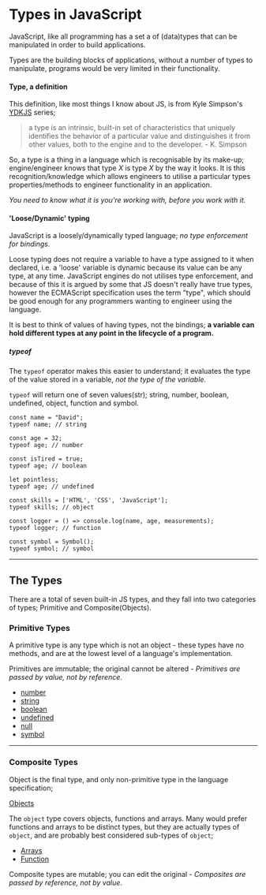 # Types in JavaScript

JavaScript, like all programming has a set a of (data)types that can be manipulated in order to build applications.

Types are the building blocks of applications, without a number of types to manipulate, programs would be very limited in their functionality.


#### Type, a definition
This definition, like most things I know about JS, is from Kyle Simpson's [YDKJS](https://github.com/getify/You-Dont-Know-JS) series;
> a type is an intrinsic, built-in set of characteristics that uniquely identifies the behavior of a particular value and distinguishes it from other values, both to the engine and to the developer. - K. Simpson

So, a type is a thing in a language which is recognisable by its make-up; engine/engineer knows that type _X_ is type _X_ by the way it looks. It is this recognition/knowledge which allows engineers to utilise a particular types properties/methods to engineer functionality in an application.

*You need to know what it is you're working with, before you work with it.*

#### 'Loose/Dynamic' typing
JavaScript is a loosely/dynamically typed language; *no type enforcement for bindings.*

Loose typing does not require a variable to have a type assigned to it when declared, i.e. a 'loose' variable is dynamic because its value can be any type, at any time. JavaScript engines do not utilises type enforcement, and because of this it is argued by some that JS doesn't really have true types, however the ECMAScript specification uses the term "type", which should be good enough for any programmers wanting to engineer using the language.

It is best to think of values of having types, not the bindings; __a variable can hold different types at any point in the lifecycle of a program.__

##### typeof
The `typeof` operator makes this easier to understand; it evaluates the type of the value stored in a variable, *not the type of the variable*.

`typeof` will return one of seven values(str); string, number, boolean, undefined, object, function and symbol.

```
const name = "David";
typeof name; // string

const age = 32;
typeof age; // number

const isTired = true;
typeof age; // boolean

let pointless;
typeof age; // undefined

const skills = ['HTML', 'CSS', 'JavaScript'];
typeof skills; // object

const logger = () => console.log(name, age, measurements);
typeof logger; // function

const symbol = Symbol();
typeof symbol; // symbol
```


---
## The Types
There are a total of seven built-in JS types, and they fall into two categories of types; Primitive and Composite(Objects).

### __Primitive Types__
A primitive type is any type which is not an object - these types have no methods, and are at the lowest level of a language's implementation.

Primitives are immutable; the original cannot be altered - _*Primitives are passed by value, not by reference*_.

* [number](primitives/number)
* [string](primitives/string)
* [boolean](primitives/boolean)
* [undefined](primitives/undefined)
* [null](primitives/null)
* [symbol](primitives/symbol)


---
### __Composite Types__
Object is the final type, and only non-primitive type in the language specification;

[Objects](composite/object)

The `object` type covers objects, functions and arrays. Many would prefer functions and arrays to be distinct types, but they are actually types of `object`, and are probably best considered sub-types of `object`;

* [Arrays](composite/arrays)
* [Function](composite/function)

Composite types are mutable; you can edit the original - _*Composites are passed by reference, not by value*_.

